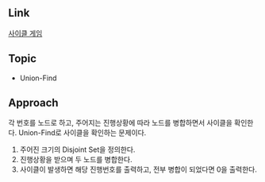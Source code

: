 ## Link
[사이클 게임](https://www.acmicpc.net/problem/20040)

## Topic
- Union-Find

## Approach
 각 번호를 노드로 하고, 주어지는 진행상황에 따라 노드를 병합하면서 사이클을 확인한다. Union-Find로 사이클을 확인하는 문제이다.
 
1. 주어진 크기의 Disjoint Set을 정의한다.
2. 진행상황을 받으며 두 노드를 병합한다.
3. 사이클이 발생하면 해당 진행번호를 출력하고, 전부 병합이 되었다면 0을 출력한다.
